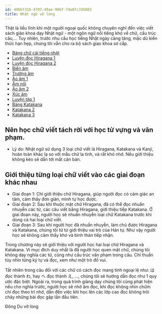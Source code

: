 ```yaml
---
id: 49bbf316-4707-49ae-98bf-74e0fc7d5883
title: Nhật ngữ vỡ lòng
---
```


<Intro>

Thật là liều lĩnh khi một người ngoại quốc không chuyên nghĩ đến việc viết sách giáo khoa dạy Nhật ngữ - một ngôn ngữ nổi tiếng khó về chữ, cấu trúc câu,... Tuy nhiên, trước nhu cầu học tiếng Nhật ngày càng tăng, mặc dù kiến thức hạn hẹp, chúng tôi vẫn cho ra bộ sách giao khoa sơ cấp.

</Intro>

<YouWillLearn isChapter={true}>

* [Bảng chữ cái tiếng nhật](/japan/beginner/alphabet)
* [Luyện đọc Hiragana 1](/japan/beginner/practice-hiragana-1)
* [Luyện đọc Hiragana 2](/japan/beginner/practice-hiragana-2)
* [Biến âm](/japan/beginner/dakuon)
* [Trường âm](/japan/beginner/chouon)
* [Ảo âm 1](/japan/beginner/youon-i)
* [Âm nối](/japan/beginner/youon-n)
* [Ảo âm 2](/japan/beginner/youon-ya-yu-yo)
* [Xúc âm](/japan/beginner/sokuon)
* [Luyện tập 1](/japan/beginner/practice-1)
* [Bảng Katakana](/japan/beginner/katakana-alphabet)
* [Katakana 2](/japan/beginner/katakana-dakuon)
* [Katakana 3](/japan/beginner/katakana-youon)

</YouWillLearn>

## Nên học chữ viết tách rời với học từ vựng và văn phạm.
- Lý do: Nhật ngữ sử dụng 3 loại chữ viết là Hiragana, Katakana và Kanji, hoàn toàn khác lạ so với mẫu chữ la tinh, và rất khó nhớ. Nếu giới thiệu không kéo sẽ dẫn tới mất căn bản.

## Giới thiệu từng loại chữ viết vào các giai đoạn khác nhau
- Giai đoạn 1: Chỉ giới thiệu chữ Hiragana, giúp người đọc có cảm giác an tâm, cảm thấy đơn giàn, mình tự học được.
- Giai đoạn 2: Sau khi thuộc mặt chữ Hiragana, đã có thể đọc nhuẩn nhuyễn các từ, các câu viết bằng Hiragana, giới thiệu tiếp Katakana. Ở giai đoạn này, người học sẽ nhuần nhuyễn loại chữ Katakana trước khi dùng cả hai loại chữ viết.
- Giai đoạn 3: Sau khi người học đã nhuần nhuyễn, làm chủ được Hiragana và Katakana, chúng tôi từ từ giới thiệu vai trò của Hán tự. Như vậy người học sẽ không cảm thấy khó và bình thản tiếp nhận.


Trong chương này sẽ giới thiệu với người học hai loại chữ Hiragana và Katakana. Vì mục đích duy nhất là đẩ người học quen mặt chữ, chúng tôi không dạy nghĩa các từ, cũng như cấu trúc văn phạm trong câu. Chỉ thuần túy nhìn từng ký tự và đọc, xem như một trò đố vui.
 
Tất nhiên trong câu đối với các chữ có cách đọc mang tính ngoại lệ như: <K>は</K> đọc thành <K>わ</K>, hay <K>へ</K> đọc thành <K>え</K>, ..., chúng tôi sẽ hướng dẫn đọc như 1 quy ước đặc biệt. Ngoài ra, trong quá trình giảng dạy chúng tôi cũng phát hiện nếu cho nghĩa trước, người học sẽ nhớ âm đọc, khi đọc không nhìn chữm chỉ đọc theo trí nhớ, dẫn đến việc khi học lên các lớp cao đọc không trôi chảy những bài đọc gặp lần đầu tiên.

<Via href="http://dongdu.edu.vn">Đông Du vỡ lòng</Via>
